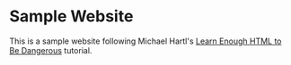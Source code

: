 # Sample Website
This is a sample website following Michael Hartl's [Learn Enough HTML to Be Dangerous](https://www.learnenough.com/html-tutorial) tutorial.